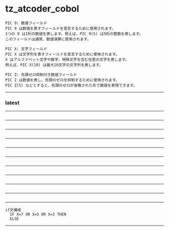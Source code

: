 # tz_atcoder_cobol

```
PIC 9: 数値フィールド
PIC 9 は数値を表すフィールドを宣言するために使用されます。
1つの 9 は1桁の数値を表します。例えば、PIC 9(5) は5桁の整数を表します。
このフィールドは通常、数値演算に使用されます。

PIC X: 文字フィールド
PIC X は文字列を表すフィールドを宣言するために使用されます。
X はアルファベット文字や数字、特殊文字を含む任意の文字を表します。
例えば、PIC X(10) は最大10文字の文字列を表します。

PIC Z: 先頭ゼロ抑制付き数値フィールド
PIC Z は数値を表し、先頭のゼロを抑制するために使用されます。
PIC Z(5) などとすると、先頭のゼロが省略された形で数値を表現できます。
```

---

### latest

---
```

```
---
```

```
---
```

```
---
```

```
---
```

```
---
```

```
---
```

```
---
```

```
---
```

```
---
```

```
---
```
if文構成
  IF X=7 OR X=5 OR X=3 THEN
  ELSE
```
---

